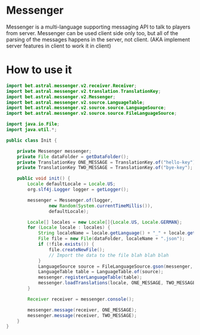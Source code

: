 # Messenger
Messenger is a multi-language supporting messaging API to talk to players from server. Messenger can be used client side only too, but all of the parsing of the messages happens in the server, not client. (AKA implement server features in client to work it in client)

# How to use it

```java
import bet.astral.messenger.v2.receiver.Receiver;
import bet.astral.messenger.v2.translation.TranslationKey;
import bet.astral.messenger.v2.Messenger;
import bet.astral.messenger.v2.source.LanguageTable;
import bet.astral.messenger.v2.source.source.LanguageSource;
import bet.astral.messenger.v2.source.source.FileLanguageSource;

import java.io.File;
import java.util.*;

public class Init {

    private Messenger messenger;
    private File dataFolder = getDataFolder();
    private TranslationKey ONE_MESSAGE = TranslationKey.of("hello-key");
    private TranslationKey TWO_MESSAGE = TranslationKey.of("bye-key");

    public void init() {
        Locale defaultLocale = Locale.US;
        org.slf4j.Logger logger = getLogger();

        messenger = Messenger.of(logger,
                new Random(System.currentTimeMillis()),
                defaultLocale);

        Locale[] locales = new Locale[]{Locale.US, Locale.GERMAN};
        for (Locale locale : locales) {
            String localeName = locale.getLanguage() + "_" + locale.getCountry();
            File file = new File(dataFolder, localeName + ".json");
            if (!file.exists()) {
                file.createNewFile();
                // Import the data to the file blah blah blah
            }
            LanguageSource source = FileLanguageSource.gson(messenger, locale, file, MiniMessage.miniMessage());
            LanguageTable table = LanguageTable.of(source);
            messenger.registerLanguageTable(table);
            messenger.loadTranslations(locale, ONE_MESSAGE, TWO_MESSAGE);
        }

        Receiver receiver = messenger.console();

        messenger.message(receiver, ONE_MESSAGE);
        messenger.message(receiver, TWO_MESSAGE);
    }
}
```
